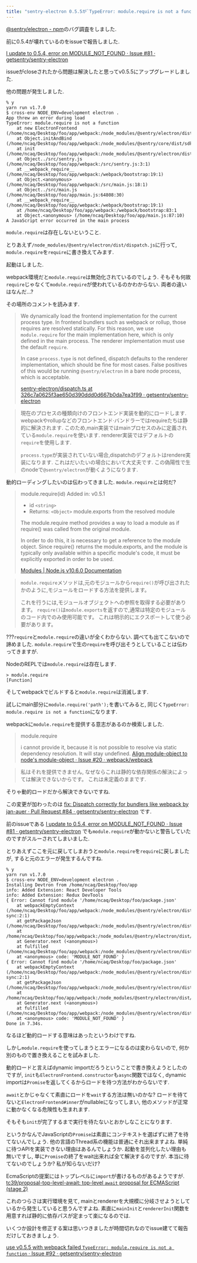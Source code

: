```yaml
---
title: "sentry-electron 0.5.5が`TypeError: module.require is not a function`で起動できない問題を調査しました(未解決)"
---
```


[@sentry/electron - npm](https://www.npmjs.com/package/@sentry/electron)のバグ調査をしました.

前に0.5.4が壊れているのをissueで報告しました.

[I update to 0.5.4, error on MODULE_NOT_FOUND · Issue #81 · getsentry/sentry-electron](https://github.com/getsentry/sentry-electron/issues/81)

issueがcloseされたから問題は解決したと思ってv0.5.5にアップグレードしました.

他の問題が発生しました.

~~~
% y
yarn run v1.7.0
$ cross-env NODE_ENV=development electron .
App threw an error during load
TypeError: module.require is not a function
    at new ElectronFrontend (/home/ncaq/Desktop/foo/app/webpack:/node_modules/@sentry/electron/dist/dispatch.js:38:1)
    at Object.initAndBind (/home/ncaq/Desktop/foo/app/webpack:/node_modules/@sentry/core/dist/sdk.js:24:1)
    at init (/home/ncaq/Desktop/foo/app/webpack:/node_modules/@sentry/electron/dist/sdk.js:51:1)
    at Object../src/sentry.js (/home/ncaq/Desktop/foo/app/webpack:/src/sentry.js:3:1)
    at __webpack_require__ (/home/ncaq/Desktop/foo/app/webpack:/webpack/bootstrap:19:1)
    at Object.<anonymous> (/home/ncaq/Desktop/foo/app/webpack:/src/main.js:18:1)
    at Object../src/main.js (/home/ncaq/Desktop/foo/app/main.js:64808:30)
    at __webpack_require__ (/home/ncaq/Desktop/foo/app/webpack:/webpack/bootstrap:19:1)
    at /home/ncaq/Desktop/foo/app/webpack:/webpack/bootstrap:83:1
    at Object.<anonymous> (/home/ncaq/Desktop/foo/app/main.js:87:10)
A JavaScript error occurred in the main process
~~~

`module.require`は存在しないということ.

とりあえず`/node_modules/@sentry/electron/dist/dispatch.js`に行って,
`module.require`を`require`に書き換えてみます.

起動はしました.

webpack環境だと`module.require`は無効化されているのでしょう.
そもそも何故`require`じゃなくて`module.require`が使われているのかわからない.
両者の違いはなんだ…?

その場所のコメントを読みます.

> We dynamically load the frontend implementation for the current process type.
> In frontend bundlers such as webpack or rollup, those requires are resolved statically.
> For this reason, we use `module.require` for the main implementation here, which is only defined in the main process.
> The renderer implementation must use the default `require`.
>
> In case `process.type` is not defined, dispatch defaults to the renderer implementation, which should be fine for most cases.
> False positives of this would be running `@sentry/electron` in a bare node process, which is acceptable.
>
> [sentry-electron/dispatch.ts at 326c7a0625f3ae650d390ddd0d667b0da7ea3f99 · getsentry/sentry-electron](https://github.com/getsentry/sentry-electron/blob/326c7a0625f3ae650d390ddd0d667b0da7ea3f99/src/dispatch.ts#L24)

> 現在のプロセスの種類向けのフロントエンド実装を動的にロードします.
> webpackやrollupなどのフロントエンド·バンドラーではrequireたちは静的に解決されます.
> このため,main実装ではmainプロセスのみに定義されている`module.require`を使います.
> renderer実装ではデフォルトの`require`を使用します.
>
> `process.type`が実装されていない場合,dispatchのデフォルトはrendere実装になります.
> これはだいたいの場合において大丈夫です.
> この偽陽性で生のnodeで`@sentry/electron`が動くようになります.

動的ローディングしたいのは伝わってきました.
`module.require`とは何だ?

> module.require(id)
> Added in: v0.5.1
>
> * id `<string>`
> * Returns: `<Object>` module.exports from the resolved module
>
> The module.require method provides a way to load a module as if require() was called from the original module.
>
> In order to do this, it is necessary to get a reference to the module object.
> Since require() returns the module.exports, and the module is typically only available within a specific module's code, it must be explicitly exported in order to be used.
>
> [Modules | Node.js v10.6.0 Documentation](https://nodejs.org/api/modules.html#modules_module_require_id)

> `module.require`メソッドは,元のモジュールから`require()`が呼び出されたかのように,モジュールをロードする方法を提供します。
>
> これを行うには,モジュールオブジェクトへの参照を取得する必要があります。
> `require()`は`module.exports`を返すので,通常は特定のモジュールのコード内でのみ使用可能です。
> これは明示的にエクスポートして使う必要があります。

???`require`と`module.require`の違いが全くわからない.
調べても出てこないので諦めました.
`module.require`で生の`require`を呼び出そうとしていることは伝わってきますが.

NodeのREPLでは`module.require`は存在します.

~~~
> module.require
[Function]
~~~

そしてwebpackでビルドすると`module.require`は消滅します.

試しにmain部分に`module.require('path');`を書いてみると,
同じく`TypeError: module.require is not a function`になります.

webpackに`module.require`を提供する意志があるのか検索しました.

> module.require
>
> i cannot provide it, because it is not possible to resolve via static dependency resolution.
> It will stay undefined.
> [Align module-object to node's module-object · Issue #20 · webpack/webpack](https://github.com/webpack/webpack/issues/20)

> 私はそれを提供できません,
> なぜならこれは静的な依存関係の解決によっては解決できないからです。
> これは未定義のままです.

そりゃ動的ロードだから解決できないですね.

この変更が加わったのは
[fix: Dispatch correctly for bundlers like webpack by jan-auer · Pull Request #84 · getsentry/sentry-electron](https://github.com/getsentry/sentry-electron/pull/84)
です.

前のissueである
[I update to 0.5.4, error on MODULE_NOT_FOUND · Issue #81 · getsentry/sentry-electron](https://github.com/getsentry/sentry-electron/issues/81)
でも`module.require`が動かないと警告していたのですがスルーされてしまいました.

とりあえずここを元に戻してしまおうと`module.require`を`require`に戻しましたが,
すると元のエラーが発生するんですね.

~~~
% y
yarn run v1.7.0
$ cross-env NODE_ENV=development electron .
Installing Devtron from /home/ncaq/Desktop/foo/app
info: Added Extension: React Developer Tools
info: Added Extension: Redux DevTools
{ Error: Cannot find module '/home/ncaq/Desktop/foo/package.json'
    at webpackEmptyContext (/home/ncaq/Desktop/foo/app/webpack:/node_modules/@sentry/electron/dist/main sync:2:1)
    at getPackageJson (/home/ncaq/Desktop/foo/app/webpack:/node_modules/@sentry/electron/dist/main/context.js:80:1)
    at /home/ncaq/Desktop/foo/app/webpack:/node_modules/@sentry/electron/dist/main/context.js:240:25
    at Generator.next (<anonymous>)
    at fulfilled (/home/ncaq/Desktop/foo/app/webpack:/node_modules/@sentry/electron/dist/main/context.js:4:42)
    at <anonymous> code: 'MODULE_NOT_FOUND' }
{ Error: Cannot find module '/home/ncaq/Desktop/foo/package.json'
    at webpackEmptyContext (/home/ncaq/Desktop/foo/app/webpack:/node_modules/@sentry/electron/dist/main sync:2:1)
    at getPackageJson (/home/ncaq/Desktop/foo/app/webpack:/node_modules/@sentry/electron/dist/main/context.js:80:1)
    at /home/ncaq/Desktop/foo/app/webpack:/node_modules/@sentry/electron/dist/main/context.js:240:25
    at Generator.next (<anonymous>)
    at fulfilled (/home/ncaq/Desktop/foo/app/webpack:/node_modules/@sentry/electron/dist/main/context.js:4:42)
    at <anonymous> code: 'MODULE_NOT_FOUND' }
Done in 7.34s.
~~~

なるほど動的ロードする意味はあったというわけですね.

しかし`module.require`を使ってしまうとエラーになるのは変わらないので,
何か別のもので置き換えることを試みました.

動的ロードと言えばdynamic importだろうということで書き換えようとしたのですが,
`init`も`ElectronFrontend.constructor`も`async`関数ではなく,
dynamic importは`Promise`を返してくるからロードを待つ方法がわからないです.

`await`とかじゃなくて素直にロードを`wait`する方法は無いのかな?
ロードを待てないと`ElectronFrontend#inner`がnullableになってしまい,
他のメソッドが正常に動かなくなる危険性も生まれます.

そもそも`init`が完了するまで実行を待たないとおかしなことになります.

というかなんでJavaScriptの`Promise`は素直にコンテキストを選ばずに終了を待てないんでしょう.
他の言語のThread系の機能は普通にそれ出来ますよね.
単純に待つAPIを実装できない理由はあるんでしょうか.
起動を並列化したい理由も無いですし,
単に`Promise`の終了をwait出来れば全て解決するのですが.
本当に待てないのでしょうか?
私が知らないだけ?

EcmaScriptの提案にはトップレベルに`import`が書けるものがあるようですが.
[tc39/proposal-top-level-await: top-level `await` proposal for ECMAScript (stage 2)](https://github.com/tc39/proposal-top-level-await)

これのつらさは実行環境を見て,
mainとrendererを大規模に分岐させようとしているから発生していると思うんですよね.
素直に`mainInit`と`rendererInit`関数を用意すれば静的に依存パスが定まって楽になるのでは.

いくつか設計を修正する案は思いつきましたが時間切れなのでissue建てて報告だけしておきましょう.

[use v0.5.5 with webpack failed `TypeError: module.require is not a function` · Issue #92 · getsentry/sentry-electron](https://github.com/getsentry/sentry-electron/issues/92)
